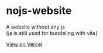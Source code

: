 # nojs-website
A website without any js<br>
(js is still used for bundeling with vite)

[View on Vercel](https://nojs-website-meelix.vercel.app/)
